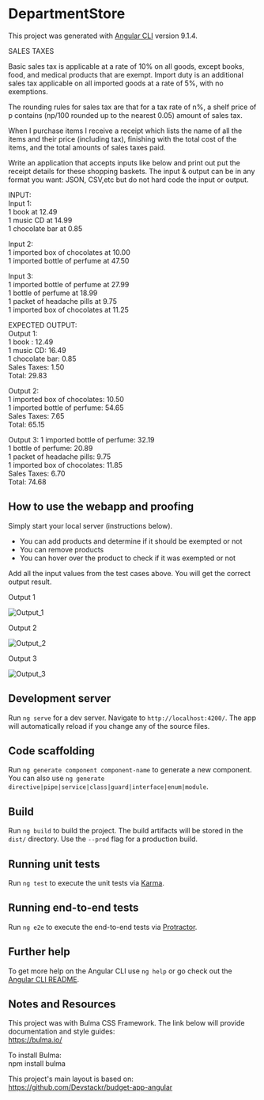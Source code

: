 # DepartmentStore

This project was generated with [Angular CLI](https://github.com/angular/angular-cli) version 9.1.4.

SALES TAXES

Basic sales tax is applicable at a rate of 10% on all goods, except books, food, and medical products that are exempt. Import duty is an additional sales tax applicable on all imported goods at a rate of 5%, with no exemptions.

The rounding rules for sales tax are that for a tax rate of n%, a shelf price of p contains (np/100 rounded up to the nearest 0.05) amount of sales tax.

When I purchase items I receive a receipt which lists the name of all the items and their price (including tax), finishing with the total cost of the items, and the total amounts of sales taxes paid.  
 
Write an application that accepts inputs like below and print out put the receipt details for these shopping baskets.  The input & output can be in any format you want: JSON, CSV,etc but do not hard code the input or output.  

INPUT:  
Input 1:  
1 book at 12.49  
1 music CD at 14.99  
1 chocolate bar at 0.85  

Input 2:  
1 imported box of chocolates at 10.00  
1 imported bottle of perfume at 47.50  

Input 3:  
1 imported bottle of perfume at 27.99  
1 bottle of perfume at 18.99  
1 packet of headache pills at 9.75  
1 imported box of chocolates at 11.25  

EXPECTED OUTPUT:  
Output 1:  
1 book : 12.49  
1 music CD: 16.49  
1 chocolate bar: 0.85  
Sales Taxes: 1.50  
Total: 29.83  

Output 2:  
1 imported box of chocolates: 10.50  
1 imported bottle of perfume: 54.65  
Sales Taxes: 7.65  
Total: 65.15  

Output 3:
1 imported bottle of perfume: 32.19  
1 bottle of perfume: 20.89  
1 packet of headache pills: 9.75  
1 imported box of chocolates: 11.85  
Sales Taxes: 6.70  
Total: 74.68  

## How to use the webapp and proofing

Simply start your local server (instructions below).

- You can add products and determine if it should be exempted or not
- You can remove products
- You can hover over the product to check if it was exempted or not

Add all the input values from the test cases above. You will get the correct output result.


Output 1

![Output_1](https://user-images.githubusercontent.com/10455912/81032136-74b20c00-8e43-11ea-9b19-1838a175f9d0.png)


Output 2

![Output_2](https://user-images.githubusercontent.com/10455912/81032122-6a900d80-8e43-11ea-9315-6208c7bc6968.png)


Output 3

![Output_3](https://user-images.githubusercontent.com/10455912/81031891-c0b08100-8e42-11ea-997c-a9443f70f7f1.png)



## Development server

Run `ng serve` for a dev server. Navigate to `http://localhost:4200/`. The app will automatically reload if you change any of the source files.

## Code scaffolding

Run `ng generate component component-name` to generate a new component. You can also use `ng generate directive|pipe|service|class|guard|interface|enum|module`.

## Build

Run `ng build` to build the project. The build artifacts will be stored in the `dist/` directory. Use the `--prod` flag for a production build.

## Running unit tests

Run `ng test` to execute the unit tests via [Karma](https://karma-runner.github.io).

## Running end-to-end tests

Run `ng e2e` to execute the end-to-end tests via [Protractor](http://www.protractortest.org/).

## Further help

To get more help on the Angular CLI use `ng help` or go check out the [Angular CLI README](https://github.com/angular/angular-cli/blob/master/README.md).

## Notes and Resources

This project was with Bulma CSS Framework. The link below will provide documentation and style guides:  
https://bulma.io/

To install Bulma:  
npm install bulma

This project's main layout is based on:  
https://github.com/Devstackr/budget-app-angular

